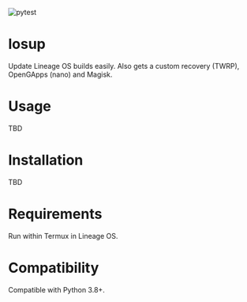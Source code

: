 ![pytest](https://github.com/nth10sd/losup/workflows/pytest/badge.svg)

# losup

Update Lineage OS builds easily. Also gets a custom recovery (TWRP), OpenGApps (nano) and Magisk.

# Usage

TBD

# Installation

TBD

# Requirements

Run within Termux in Lineage OS.

# Compatibility

Compatible with Python 3.8+.
